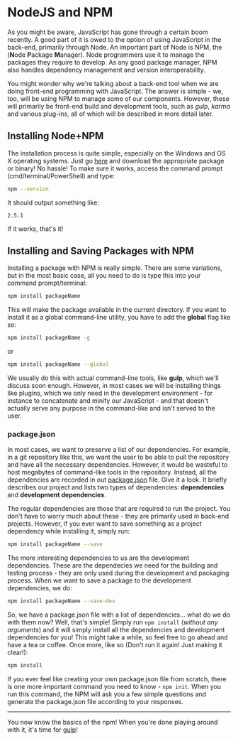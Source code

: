 # NodeJS and NPM

As you might be aware, JavaScript has gone through a certain boom recently. A good part of it is owed to the option of using JavaScript in the back-end, primarily through Node. An important part of Node is NPM, the (**N**ode **P**ackage **M**anager). Node programmers use it to manage the packages they require to develop. As any good package manager, NPM also handles dependency management and version interoperability.

You might wonder why we're talking about a back-end tool when we are doing front-end programming with JavaScript. The answer is simple - we, too, will be using NPM to manage some of our components. However, these will primarily be front-end build and development tools, such as *gulp*, *karma* and various plug-ins, all of which will be described in more detail later.

## Installing Node+NPM

The installation process is quite simple, especially on the Windows and OS X operating systems. Just go [here](https://nodejs.org/download/) and download the appropriate package or binary! No hassle! To make sure it works, access the command prompt (cmd/terminal/PowerShell) and type:

```bash
npm --version
```

It should output something like:

```
2.5.1
```

If it works, that's it!

## Installing and Saving Packages with NPM

Installing a package with NPM is really simple. There are some variations, but in the most basic case, all you need to do is type this into your command prompt/terminal:

```bash
npm install packageName
```

This will make the package available in the current directory. If you want to install it as a global command-line utility, you have to add the **global** flag like so:

```bash
npm install packageName -g
```

or

```bash
npm install packageName --global
```

We usually do this with actual command-line tools, like **gulp**, which we'll discuss soon enough. However, in most cases we will be installing things like plugins, which we only need in the development environment - for instance to concatenate and minify our JavaScript - and that doesn't actually serve any purpose in the command-like and isn't served to the user.

### package.json

In most cases, we want to preserve a list of our dependencies. For example, in a git repository like this, we want the user to be able to pull the repository and have all the necessary dependencies. However, it would be wasteful to host megabytes of command-like tools in the repository. Instead, all the dependencies are recorded in out [package.json](https://github.com/Tweety-FER/in2ngPlayground/blob/master/package.json) file. Give it a look. It briefly describes our project and lists two types of dependencies: **dependencies** and **development dependencies**.

The regular dependencies are those that are required to run the project. You don't have to worry much about these - they are primarily used in back-end projects. However, if you ever want to save something as a project dependency while installing it, simply run:

```bash
npm install packageName --save
```

The more interesting dependencies to us are the development dependencies. These are the dependecies we need for the building and testing process - they are only used during the development and packaging process. When we want to save a package to the development dependencies, we do:

```bash
npm install packageName --save-dev
```

So, we have a package.json file with a list of dependencies... what do we do with them now? Well, that's simple! Simply run `npm install` (*without any arguments*) and it will simply install all the dependencies and development dependencies for you! This might take a while, so feel free to go ahead and have a tea or coffee. Once more, like so (Don't run it again! Just making it clear!):

```bash
npm install
```

If you ever feel like creating your own package.json file from scratch, there is one more important command you need to know - `npm init`. When you run this command, the NPM will ask you a few simple questions and generate the package.json file according to your responses.

---

You now know the basics of the npm! When you're done playing around with it, it's time for [gulp](https://github.com/Tweety-FER/in2ngPlayground/blob/master/tutorial/automation/gulp.md)!
